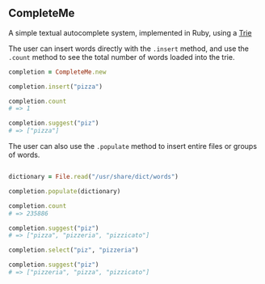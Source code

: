 ## CompleteMe

A simple textual autocomplete system, implemented in Ruby, using a [Trie](https://en.wikipedia.org/wiki/Trie)

The user can insert words directly with the `.insert` method, and use the `.count` method to see the total number of words loaded into the trie.

```ruby
completion = CompleteMe.new

completion.insert("pizza")

completion.count
# => 1

completion.suggest("piz")
# => ["pizza"]
```

The user can also use the `.populate` method to insert entire files or groups of words.

```ruby

dictionary = File.read("/usr/share/dict/words")

completion.populate(dictionary)

completion.count
# => 235886

completion.suggest("piz")
# => ["pizza", "pizzeria", "pizzicato"]

completion.select("piz", "pizzeria")

completion.suggest("piz")
# => ["pizzeria", "pizza", "pizzicato"]
```
